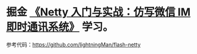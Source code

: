 # 掘金 [《Netty 入门与实战：仿写微信 IM 即时通讯系统》](https://juejin.cn/book/6844733738119593991) 学习。

参考代码：https://github.com/lightningMan/flash-netty
